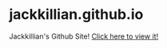 # jackkillian.github.io
Jackkillian's Github Site!
[Click here to view it!](https://jackkillian.github.io)
